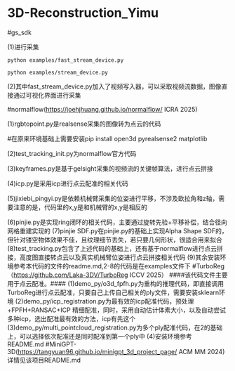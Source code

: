 # 3D-Reconstruction_Yimu
#gs_sdk  

(1)进行采集   

    python examples/fast_stream_device.py  
    
    python examples/stream_device.py  
    
(2)其中fast_stream_device.py加入了视频写入器，可以采取视频流数据，图像直接通过可视化界面进行采集  

#normalflow(https://joehjhuang.github.io/normalflow/ ICRA 2025)  

(1)rgbtopoint.py是realsense采集的图像转为点云的代码  

  #在原来环境基础上需要安装pip install open3d pyrealsense2 matplotlib  
  
(2)test_tracking_init.py为normalflow官方代码  

(3)keyframes.py是基于gelsight采集的视频流的关键帧算法，进行点云拼接  

(4)icp.py是采用icp进行点云配准的相关代码  

(5)jixiebi_pingyi.py是依赖机械臂采集的位姿进行平移，不涉及欧拉角和z轴，需要注意的是，代码里的x,y是和机械臂的x,y是相反的  

(6)pinjie.py是实现ring闭环的相关代码，主要通过旋转先验+平移补偿，结合径向网格重建实现的
(7)pinjie SDF.py在pinjie.py的基础上实现Alpha Shape SDF的，但针对镂空物体效果不佳，且纹理细节丢失，若只要几何形状，很适合用来拟合
(8)test_tracking.py包含了上述代码的基础上，还有基于normalflow进行点云拼接，高度图直接转点云以及真实机械臂位姿进行点云拼接相关代码
(9)其余安装环境参考本代码的文件的readme.md,2-8的代码是在examples文件下
#TurboReg（https://github.com/Laka-3DV/TurboReg ICCV 2025）
####该代码文件主要用于点云配准。####
(1)demo_py/o3d_fpfh.py为重构的推理代码，即直接调用TurboReg进行点云配准，只要自己上传自己相关的ply文件，需要安装sklearn环境
(2)demo_py/icp_registration.py为最有效的icp配准代码，预处理+FPFH+RANSAC+ICP 精细配准，同时，采用自动估计体素大小，以及自动尝试多种icp，选出配准最有效的方法，icp有先这个
(3)demo_py/multi_pointcloud_registration.py为多个ply配准代码，在2的基础上，可以选择依次配准还是同时配准到第一个ply中
(4)安装环境参考README.md
#MiniGPT-3D(https://tangyuan96.github.io/minigpt_3d_project_page/ ACM MM 2024)
详情见该项目README.md
